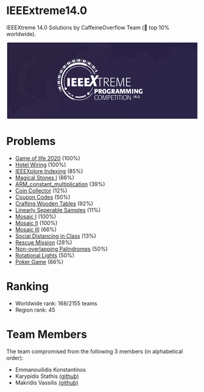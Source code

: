 # IEEExtreme14.0

IEEEXtreme 14.0 Solutions by CaffeineOverflow Team (:1st_place_medal: top 10% worldwide). 
<p align="center">
  <img src="image.png" width="500" height="200">
</p>  



# Problems
 - [Game of life 2020](https://github.com/emmanouilidisk/IEEExtreme14.0/tree/master/game_of_life_2020) (100%)
 - [Hotel Wiring](https://github.com/emmanouilidisk/IEEExtreme14.0/tree/master/hotel_wiring) (100%)
 - [IEEEXplore Indexing](https://github.com/emmanouilidisk/IEEExtreme14.0/tree/master/IEEEXplore_indexing) (85%)
 - [Magical Stones I](https://github.com/emmanouilidisk/IEEExtreme14.0/tree/master/magical_stones_I) (86%)
 - [ARM_constant_multiplication](https://github.com/emmanouilidisk/IEEExtreme14.0/tree/master/ARM_constant_multiplication) (39%)
 - [Coin Collector](https://github.com/emmanouilidisk/IEEExtreme14.0/tree/master/coin_collector) (12%)
 - [Coupon Codes](https://github.com/emmanouilidisk/IEEExtreme14.0/tree/master/coupon_codes) (50%)
 - [Crafting Wooden Tables](https://github.com/emmanouilidisk/IEEExtreme14.0/tree/master/crafting_wooden_tables) (92%)
 - [Linearly Seperable Samples](https://github.com/emmanouilidisk/IEEExtreme14.0/tree/master/linearly_seperable_samples) (11%)
 - [Mosaic I]() (100%)
 - [Mosaic II]() (100%)
 - [Mosaic III]() (66%)
 - [Social Distancing in Class]() (13%)
 - [Rescue Mission]() (28%)
 - [Non-overlapping Palindromes](https://github.com/emmanouilidisk/IEEExtreme14.0/tree/master/non_overlapping_palindromes) (50%)
 - [Rotational Lights](https://github.com/emmanouilidisk/IEEExtreme14.0/tree/master/rotational_lights) (50%)
 - [Poker Game]() (66%)
# Ranking 
- Worldwide rank: 168/2155 teams
- Region rank: 45

# Team Members
The team compromised from the following 3 members (in alphabetical order):  
- Emmanouilidis Konstantinos 
- Karypidis Stathis [(github)](https://github.com/Sta8is)
- Makridis Vassilis [(github)](https://github.com/BillMc98)
